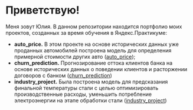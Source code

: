 # Приветствую!

Меня зовут Юлия.
В данном репозитории находится портфолио моих проектов, созданных за время обучения в Яндекс.Практикуме:
- **auto_price.** В этом проекте на основе исторических данных уже проданных автомобилей построена модель для определения примерной стоимости других авто ([auto_price](https://github.com/jvkovalchuk/Projects/tree/main/auto_price));
- **churn_prediction.** Прогнозирование оттока клиентов банка на основе исторических данных о поведении клиентов и расторжении договоров с банком ([churn_prediction](https://github.com/jvkovalchuk/Projects/tree/main/churn_prediction))
- **industry_project.** Была построена модель для предсказания финальной температуры стали с целью оптимизировать производственные расходы, уменьшить потребление электроэнергии на этапе обработки стали ([industry_project](https://github.com/jvkovalchuk/yandex.praktikum-projects/tree/main/industry_project))

